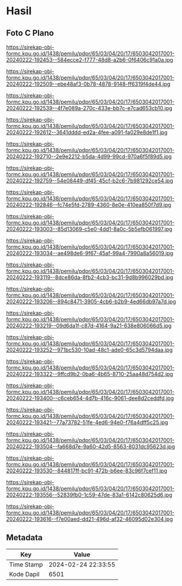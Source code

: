# Hasil

## Foto C Plano

https://sirekap-obj-formc.kpu.go.id/1438/pemilu/pdpr/65/03/04/20/17/6503042017001-20240222-192453--584ecce2-f777-48d8-a2b6-0f6406c91a0a.jpg

https://sirekap-obj-formc.kpu.go.id/1438/pemilu/pdpr/65/03/04/20/17/6503042017001-20240222-192509--ebe48af3-0b78-4878-9148-ff6319f4de44.jpg

https://sirekap-obj-formc.kpu.go.id/1438/pemilu/pdpr/65/03/04/20/17/6503042017001-20240222-192539--4f7e089a-270c-433e-bb7c-e7cad653cb10.jpg

https://sirekap-obj-formc.kpu.go.id/1438/pemilu/pdpr/65/03/04/20/17/6503042017001-20240222-192612--3641dddd-ed2a-4fee-a091-fa029e8de1f1.jpg

https://sirekap-obj-formc.kpu.go.id/1438/pemilu/pdpr/65/03/04/20/17/6503042017001-20240222-192710--2e9e2212-b5da-4d99-99cd-970a6f5f89d5.jpg

https://sirekap-obj-formc.kpu.go.id/1438/pemilu/pdpr/65/03/04/20/17/6503042017001-20240222-192759--54e08449-df45-45cf-b2c6-7b981292ce54.jpg

https://sirekap-obj-formc.kpu.go.id/1438/pemilu/pdpr/65/03/04/20/17/6503042017001-20240222-192846--fc74e5fd-2789-4360-8e0e-410ea850f7d9.jpg

https://sirekap-obj-formc.kpu.go.id/1438/pemilu/pdpr/65/03/04/20/17/6503042017001-20240222-193003--85d13069-c5e0-4dd1-8a0c-5b5efb061997.jpg

https://sirekap-obj-formc.kpu.go.id/1438/pemilu/pdpr/65/03/04/20/17/6503042017001-20240222-193034--ae498de6-9f67-45af-99a4-7990a8a56019.jpg

https://sirekap-obj-formc.kpu.go.id/1438/pemilu/pdpr/65/03/04/20/17/6503042017001-20240222-193119--8dce86da-8fb2-4cb3-bc31-9d8b996029bd.jpg

https://sirekap-obj-formc.kpu.go.id/1438/pemilu/pdpr/65/03/04/20/17/6503042017001-20240222-193206--894c8471-3905-4cb6-b2b9-4ed66db97a7d.jpg

https://sirekap-obj-formc.kpu.go.id/1438/pemilu/pdpr/65/03/04/20/17/6503042017001-20240222-193219--09d6da1f-c87d-4164-9a21-638e806066d5.jpg

https://sirekap-obj-formc.kpu.go.id/1438/pemilu/pdpr/65/03/04/20/17/6503042017001-20240222-193252--971bc530-10ad-48c1-ade0-65c3d5794daa.jpg

https://sirekap-obj-formc.kpu.go.id/1438/pemilu/pdpr/65/03/04/20/17/6503042017001-20240222-193322--9ffcd9b2-0ba6-4b65-8710-25aa48d754d2.jpg

https://sirekap-obj-formc.kpu.go.id/1438/pemilu/pdpr/65/03/04/20/17/6503042017001-20240222-193400--c6ceb654-4d7b-416c-9061-dee8d2ceddfd.jpg

https://sirekap-obj-formc.kpu.go.id/1438/pemilu/pdpr/65/03/04/20/17/6503042017001-20240222-193421--77a73782-51fe-4ed6-94e0-f76a4dff5c25.jpg

https://sirekap-obj-formc.kpu.go.id/1438/pemilu/pdpr/65/03/04/20/17/6503042017001-20240222-193504--fa668d7e-9a60-42d5-8563-8031dc95623d.jpg

https://sirekap-obj-formc.kpu.go.id/1438/pemilu/pdpr/65/03/04/20/17/6503042017001-20240222-193530--844817ff-bc91-472b-b6ee-83c96f7cef11.jpg

https://sirekap-obj-formc.kpu.go.id/1438/pemilu/pdpr/65/03/04/20/17/6503042017001-20240222-193556--52839fb0-1c59-47de-83a1-6142c80625d6.jpg

https://sirekap-obj-formc.kpu.go.id/1438/pemilu/pdpr/65/03/04/20/17/6503042017001-20240222-193616--f7e00aed-dd21-496d-af32-46095d02e304.jpg


## Metadata

| Key        | Value               |
| ---------- | ------------------- |
| Time Stamp | 2024-02-24 22:33:55 |
| Kode Dapil | 6501                |



